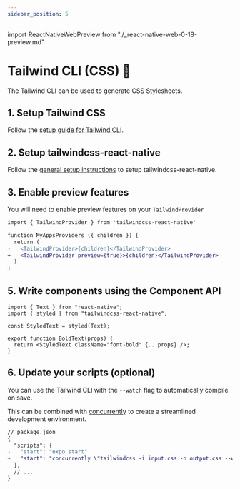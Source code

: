 ```yaml
---
sidebar_position: 5
---
```


import ReactNativeWebPreview from "./\_react-native-web-0-18-preview.md"

# Tailwind CLI (CSS) 🔬

<ReactNativeWebPreview />

The Tailwind CLI can be used to generate CSS Stylesheets.

## 1. Setup Tailwind CSS

Follow the [setup guide for Tailwind CLI](https://tailwindcss.com/docs/installation).

## 2. Setup tailwindcss-react-native

Follow the [general setup instructions](../installation.md) to setup tailwindcss-react-native.

## 3. Enable preview features

You will need to enable preview features on your `TailwindProvider`

```diff
import { TailwindProvider } from 'tailwindcss-react-native'

function MyAppsProviders ({ children }) {
  return (
-   <TailwindProvider>{children}</TailwindProvider>
+   <TailwindProvider preview={true}>{children}</TailwindProvider>
  )
}
```

## 5. Write components using the Component API

```tsx
import { Text } from "react-native";
import { styled } from "tailwindcss-react-native";

const StyledText = styled(Text);

export function BoldText(props) {
  return <StyledText className="font-bold" {...props} />;
}
```

## 6. Update your scripts (optional)

You can use the Tailwind CLI with the `--watch` flag to automatically compile on save.

This can be combined with [concurrently](https://www.npmjs.com/package/concurrently) to create a streamlined development environment.

```diff
// package.json
{
  "scripts": {
-   "start": "expo start"
+   "start": "concurrently \"tailwindcss -i input.css -o output.css --watch\" \"expo start:web\""
  },
  // ...
}
```
